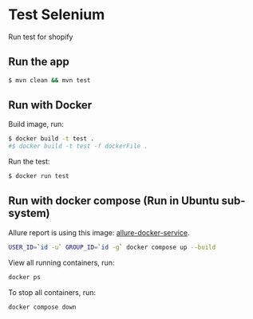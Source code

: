 # Test Selenium

Run test for shopify

## Run the app

```bash
$ mvn clean && mvn test
```

## Run with Docker

Build image, run:

```bash
$ docker build -t test .
#$ docker build -t test -f dockerFile .
```

Run the test:
```bash
$ docker run test
```

## Run with docker compose (Run in Ubuntu sub-system)
Allure report is using this image: [allure-docker-service](https://hub.docker.com/r/frankescobar/allure-docker-service).
```bash
USER_ID=`id -u` GROUP_ID=`id -g` docker compose up --build
```
View all running containers, run:
```bash
docker ps
```

To stop all containers, run:
```bash
docker compose down
```

